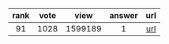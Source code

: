 
| rank | vote | view | answer | url |
|:-:|:-:|:-:|:-:|:-:|
|91|1028|1599189|1| [url](http://stackoverflow.com/questions/81584/what-ide-to-use-for-python) |
